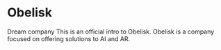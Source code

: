 # Obelisk
Dream company
This is an official intro to Obelisk.
Obelisk is a company focused on offering solutions to AI and AR.
